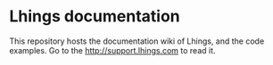 Lhings documentation 
======================

This repository hosts the documentation wiki of Lhings, and the code examples. Go to the http://support.lhings.com to read it.
